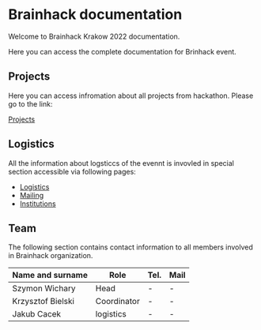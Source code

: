 # Brainhack documentation

Welcome to Brainhack Krakow 2022 documentation.

Here you can access the complete documentation for Brinhack event.

## Projects

Here you can access infromation about all projects from hackathon. Please go to the link:

[Projects](Projects.md)

## Logistics 

All the information about logsticcs of the evennt is invovled in special section accessible via following pages:
- [Logistics](Logistics.md)
- [Mailing](Mailing.md)
- [Institutions](Institutions.md)

## Team

The following section contains contact information to all members involved in Brainhack organization.

| Name and surname  | Role        | Tel. | Mail |
|-------------------|-------------|------|------|
| Szymon Wichary    | Head        | -    | -    |
| Krzysztof Bielski | Coordinator | -    | -    |
| Jakub Cacek       | logistics   | -    | -    |